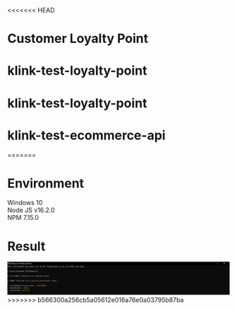 <<<<<<< HEAD
# Customer Loyalty Point
# klink-test-loyalty-point
# klink-test-loyalty-point
# klink-test-ecommerce-api
=======
# Environment
Windows 10 <br>
Node JS v16.2.0 <br>
NPM 7.15.0 <br>

# Result
<img src="https://github.com/rachmat-fullstack/klink-test-loyalty-point/blob/main/screenshot-result.png">
>>>>>>> b566300a256cb5a05612e016a76e0a03795b87ba
